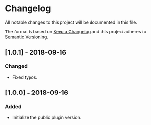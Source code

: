 # Changelog
All notable changes to this project will be documented in this file.

The format is based on [Keep a Changelog](http://keepachangelog.com/en/1.0.0/)
and this project adheres to [Semantic Versioning](http://semver.org/spec/v2.0.0.html).

## [1.0.1] - 2018-09-16

### Changed
- Fixed typos.

## [1.0.0] - 2018-09-16

### Added
- Initialize the public plugin version.